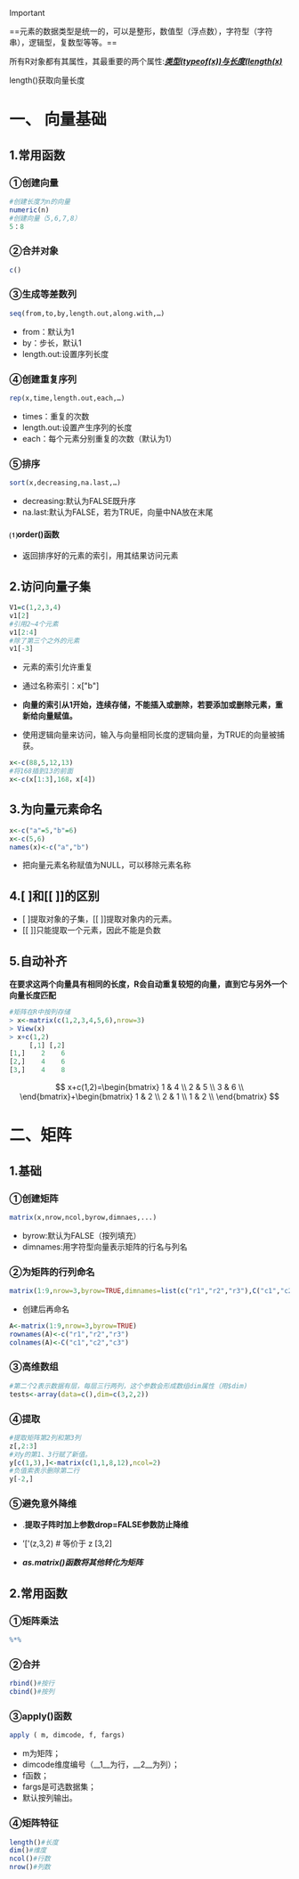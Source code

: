 > [!IMPORTANT]
>
> ==元素的数据类型是统一的，可以是整形，数值型（浮点数），字符型（字符串），逻辑型，复数型等等。==
>
> 所有R对象都有其属性，其最重要的两个属性:**_<u>类型(typeof(x))与长度(length(x)</u>_**
>
> length()获取向量长度

#  一、 向量基础

## 1.常用函数

### &#9312;创建向量

```R
#创建长度为n的向量
numeric(n)
#创建向量（5,6,7,8）
5：8
```

### &#9313;合并对象

```R
c()
```

### &#9314;生成等差数列

```R
seq(from,to,by,length.out,along.with,…)
```

* from：默认为1
* by：步长，默认1
* length.out:设置序列长度

### &#9315;创建重复序列

```R
rep(x,time,length.out,each,…)
```

* times：重复的次数
* length.out:设置产生序列的长度
* each：每个元素分别重复的次数（默认为1）

### &#9316;排序

```R
sort(x,decreasing,na.last,…)
```

* decreasing:默认为FALSE既升序
* na.last:默认为FALSE，若为TRUE，向量中NA放在末尾

#### &#9332;order()函数

* 返回排序好的元素的索引，用其结果访问元素

## 2.访问向量子集

```R
V1=c(1,2,3,4)
v1[2]
#引用2~4个元素
v1[2:4]
#除了第三个之外的元素
v1[-3]
```

* 元素的索引允许重复

* 通过名称索引：x["b"]

* **向量的索引从1开始，连续存储，不能插入或删除，若要添加或删除元素，重新给向量赋值。**

* 使用逻辑向量来访问，输入与向量相同长度的逻辑向量，为TRUE的向量被捕获。

```R
x<-c(88,5,12,13)
#将168插到13的前面
x<-c(x[1:3],168，x[4])
```

## 3.为向量元素命名

```R
x<-c("a"=5,"b"=6)
x<-c(5,6)
names(x)<-c("a","b")
```

* 把向量元素名称赋值为NULL，可以移除元素名称

## 4.[ ]和[[ ]]的区别

* [ ]提取对象的子集，[[ ]]提取对象内的元素。
* [[ ]]只能提取一个元素，因此不能是负数

## 5.自动补齐

**在要求这两个向量具有相同的长度，R会自动重复较短的向量，直到它与另外一个向量长度匹配**

```R
#矩阵在R中按列存储
> x<-matrix(c(1,2,3,4,5,6),nrow=3)
> View(x)
> x+c(1,2)
     [,1] [,2]
[1,]    2    6
[2,]    4    6
[3,]    4    8
```

$$
x+c(1,2)=\begin{bmatrix}
1 & 4 \\
2 & 5 \\
3 & 6 \\
\end{bmatrix}+\begin{bmatrix}
1 & 2 \\
2 & 1 \\
1 & 2 \\
\end{bmatrix}
$$

# 二、矩阵

## 1.基础

### &#9312;创建矩阵

```R
matrix(x,nrow,ncol,byrow,dimnaes,...)
```

* byrow:默认为FALSE（按列填充）
* dimnames:用字符型向量表示矩阵的行名与列名

### &#9313;为矩阵的行列命名

```R
matrix(1:9,nrow=3,byrow=TRUE,dimnames=list(c("r1","r2","r3"),C("c1","c2","c3")))
```

* 创建后再命名

```R
A<-matrix(1:9,nrow=3,byrow=TRUE)
rownames(A)<-c("r1","r2","r3")
colnames(A)<-C("c1","c2","c3")
```

### &#9314;高维数组

```R
#第二个2表示数据有层，每层三行两列，这个参数会形成数组dim属性（用$dim)
tests<-array(data=c(),dim=c(3,2,2))
```

### &#9315;提取

```R
#提取矩阵第2列和第3列
z[,2:3]
#对y的第1、3行赋了新值。
y[c(1,3),]<-matrix(c(1,1,8,12),ncol=2)
#负值索表示删除第二行
y[-2,]
```

###  &#9316;避免意外降维

* .__提取子阵时加上参数drop=FALSE参数防止降维__

* ’['(z,3,2) # 等价于 z [3,2]

* ***as.matrix()函数将其他转化为矩阵***

## 2.常用函数

### &#9312;矩阵乘法

```R
%*%
```

### &#9313;合并

```R
rbind()#按行
cbind()#按列
```

### &#9314;apply()函数

```R
apply ( m, dimcode, f, fargs)
```

* m为矩阵；
* dimcode维度编号（__1__为行，__2__为列）；
* f函数；
* fargs是可选数据集；
* 默认按列输出。

### &#9315;矩阵特征

```R
length()#长度
dim()#维度
ncol()#行数
nrow()#列数
```



